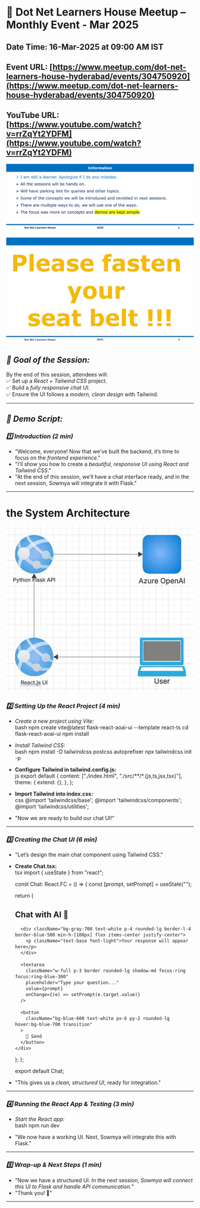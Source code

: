 # 📢 Dot Net Learners House Meetup – Monthly Event - Mar 2025

## Date Time: 16-Mar-2025 at 09:00 AM IST

## Event URL: [https://www.meetup.com/dot-net-learners-house-hyderabad/events/304750920](https://www.meetup.com/dot-net-learners-house-hyderabad/events/304750920)

## YouTube URL: [https://www.youtube.com/watch?v=rrZqYt2YDFM](https://www.youtube.com/watch?v=rrZqYt2YDFM)


![Information | 100x100](../Documentation/Images/Information.PNG)

![Seat Belt | 100x100](../Documentation/Images/SeatBelt.PNG)




## *🎯 Goal of the Session:*  
By the end of this session, attendees will:  
✅ Set up a *React + Tailwind CSS* project.  
✅ Build a *fully responsive chat UI*.  
✅ Ensure the UI follows a *modern, clean design* with Tailwind.  

---

## *📝 Demo Script:*

### *1️⃣ Introduction (2 min)*
- "Welcome, everyone! Now that we've built the backend, it’s time to focus on the *frontend experience*."
- "I’ll show you how to create a *beautiful, responsive UI* using *React and Tailwind CSS*."
- "At the end of this session, we’ll have a chat interface ready, and in the next session, Sowmya will integrate it with Flask."

---
# the System Architecture
![System Architecture | 100x100](../Documentation/Images/SystemArchitecture.jpg)

### *2️⃣ Setting Up the React Project (4 min)*
- *Create a new project using Vite:*  
  bash
  npm create vite@latest flask-react-aoai-ui --template react-ts
  cd flask-react-aoai-ui
  npm install
  
- *Install Tailwind CSS:*  
  bash
  npm install -D tailwindcss postcss autoprefixer
  npx tailwindcss init -p
  
- **Configure Tailwind in tailwind.config.js:**  
  js
  export default {
    content: ["./index.html", "./src/**/*.{js,ts,jsx,tsx}"],
    theme: {
      extend: {},
    },
  };
  
- **Import Tailwind into index.css:**  
  css
  @import 'tailwindcss/base';
  @import 'tailwindcss/components';
  @import 'tailwindcss/utilities';
  
- "Now we are ready to build our chat UI!"

---

### *3️⃣ Creating the Chat UI (6 min)*
- "Let’s design the main chat component using Tailwind CSS."
- **Create Chat.tsx:**  
  tsx
  import { useState } from "react";

  const Chat: React.FC = () => {
    const [prompt, setPrompt] = useState<string>("");

    return (
      <div className="p-6 w-full max-w-2xl mx-auto space-y-4 font-inter">
        <h2 className="text-2xl font-semibold text-gray-800">Chat with AI 🤖</h2>
        
        <div className="bg-gray-700 text-white p-4 rounded-lg border-l-4 border-blue-500 min-h-[100px] flex items-center justify-center">
          <p className="text-base font-light">Your response will appear here</p>
        </div>

        <textarea
          className="w-full p-3 border rounded-lg shadow-md focus:ring focus:ring-blue-300"
          placeholder="Type your question..."
          value={prompt}
          onChange={(e) => setPrompt(e.target.value)}
        />

        <button
          className="bg-blue-600 text-white px-6 py-2 rounded-lg hover:bg-blue-700 transition"
        >
          🚀 Send
        </button>
      </div>
    );
  };

  export default Chat;
  
- "This gives us a *clean, structured UI*, ready for integration."

---

### *4️⃣ Running the React App & Testing (3 min)*
- *Start the React app:*  
  bash
  npm run dev
  
- "We now have a working UI. Next, Sowmya will integrate this with Flask."

---

### *5️⃣ Wrap-up & Next Steps (1 min)*
- "Now we have a structured UI. In the next session, *Sowmya will connect this UI to Flask and handle API communication.*"
- "Thank you! 🎉"

---
